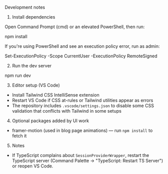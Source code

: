 Development notes

1) Install dependencies

Open Command Prompt (cmd) or an elevated PowerShell, then run:

npm install

If you're using PowerShell and see an execution policy error, run as admin:

Set-ExecutionPolicy -Scope CurrentUser -ExecutionPolicy RemoteSigned

2) Run the dev server

npm run dev

3) Editor setup (VS Code)

- Install Tailwind CSS IntelliSense extension
- Restart VS Code if CSS at-rules or Tailwind utilities appear as errors
- The repository includes `.vscode/settings.json` to disable some CSS validation that conflicts with Tailwind in some setups

4) Optional packages added by UI work

- framer-motion (used in blog page animations) — run `npm install` to fetch it

5) Notes

- If TypeScript complains about `SessionProviderWrapper`, restart the TypeScript server (Command Palette -> "TypeScript: Restart TS Server") or reopen VS Code.
